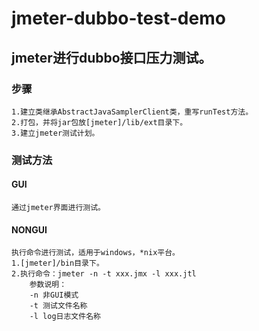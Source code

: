 # jmeter-dubbo-test-demo
## jmeter进行dubbo接口压力测试。

### 步骤
```
1.建立类继承AbstractJavaSamplerClient类，重写runTest方法。
2.打包，并将jar包放[jmeter]/lib/ext目录下。
3.建立jmeter测试计划。
```
### 测试方法
#### GUI
```$xslt
通过jmeter界面进行测试。
```

#### NONGUI
```$xslt
执行命令进行测试，适用于windows，*nix平台。
1.[jmeter]/bin目录下。
2.执行命令：jmeter -n -t xxx.jmx -l xxx.jtl
    参数说明：
    -n 非GUI模式
    -t 测试文件名称
    -l log日志文件名称
```